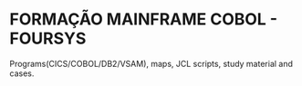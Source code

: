 # FORMAÇÃO MAINFRAME COBOL - FOURSYS
 Programs(CICS/COBOL/DB2/VSAM), maps, JCL scripts, study material and cases.
